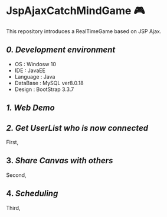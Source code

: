 # JspAjaxCatchMindGame :video_game:
This repository introduces a RealTimeGame based on JSP Ajax.

## ***0. Development environment***
* OS : Windosw 10
* IDE : JavaEE
* Language : Java
* DataBase : MySQL ver8.0.18 
* Design : BootStrap 3.3.7

## ***1. Web Demo***

## ***2. Get UserList who is now connected***

First,

## 3. ***Share Canvas with others***

Second, 

## 4. ***Scheduling***

Third, 
